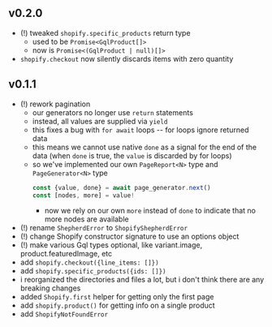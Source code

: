 
## v0.2.0

- (!) tweaked `shopify.specific_products` return type
  - used to be `Promise<GqlProduct[]>`
  - now is `Promise<(GqlProduct | null)[]>`
- `shopify.checkout` now silently discards items with zero quantity

## v0.1.1

- (!) rework pagination
  - our generators no longer use `return` statements
  - instead, all values are supplied via `yield`
  - this fixes a bug with `for await` loops -- for loops ignore returned data
  - this means we cannot use native `done` as a signal for the end of the data (when `done` is true, the `value` is discarded by for loops)
  - so we've implemented our own `PageReport<N>` type and `PageGenerator<N>` type
    ```ts
    const {value, done} = await page_generator.next()
    const [nodes, more] = value!
    ```
    - now we rely on our own `more` instead of `done` to indicate that no more nodes are available
- (!) rename `ShepherdError` to `ShopifyShepherdError`
- (!) change Shopify constructor signature to use an options object
- (!) make various Gql types optional, like variant.image, product.featuredImage, etc
- add `shopify.checkout({line_items: []})`
- add `shopify.specific_products({ids: []})`
- i reorganized the directories and files a lot, but i don't think there are any breaking changes
- added `Shopify.first` helper for getting only the first page
- add `shopify.product()` for getting info on a single product
- add `ShopifyNotFoundError`

